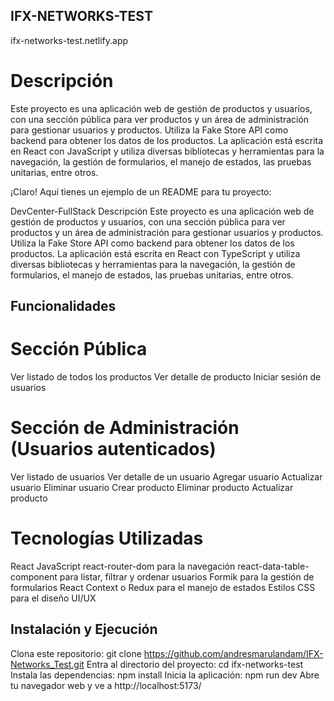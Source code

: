 ## IFX-NETWORKS-TEST

ifx-networks-test.netlify.app

# Descripción

Este proyecto es una aplicación web de gestión de productos y usuarios, con una sección pública para ver productos y un área de administración para gestionar usuarios y productos. Utiliza la Fake Store API como backend para obtener los datos de los productos. La aplicación está escrita en React con JavaScript y utiliza diversas bibliotecas y herramientas para la navegación, la gestión de formularios, el manejo de estados, las pruebas unitarias, entre otros.

¡Claro! Aquí tienes un ejemplo de un README para tu proyecto:

DevCenter-FullStack
Descripción
Este proyecto es una aplicación web de gestión de productos y usuarios, con una sección pública para ver productos y un área de administración para gestionar usuarios y productos. Utiliza la Fake Store API como backend para obtener los datos de los productos. La aplicación está escrita en React con TypeScript y utiliza diversas bibliotecas y herramientas para la navegación, la gestión de formularios, el manejo de estados, las pruebas unitarias, entre otros.

## Funcionalidades

# Sección Pública

Ver listado de todos los productos
Ver detalle de producto
Iniciar sesión de usuarios

# Sección de Administración (Usuarios autenticados)

Ver listado de usuarios
Ver detalle de un usuario
Agregar usuario
Actualizar usuario
Eliminar usuario
Crear producto
Eliminar producto
Actualizar producto

# Tecnologías Utilizadas

React
JavaScript
react-router-dom para la navegación
react-data-table-component para listar, filtrar y ordenar usuarios
Formik para la gestión de formularios
React Context o Redux para el manejo de estados
Estilos CSS para el diseño UI/UX

## Instalación y Ejecución

Clona este repositorio: git clone https://github.com/andresmarulandam/IFX-Networks_Test.git
Entra al directorio del proyecto: cd ifx-networks-test
Instala las dependencias: npm install
Inicia la aplicación: npm run dev
Abre tu navegador web y ve a http://localhost:5173/
